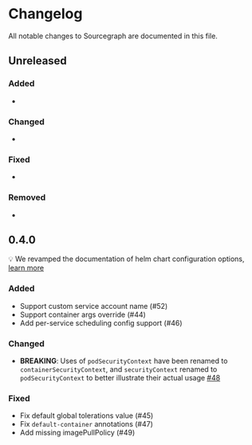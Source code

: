 <!-- README:
Use `**BREAKING**:` to denote a breaking change
-->

# Changelog

All notable changes to Sourcegraph are documented in this file.

<!-- START CHANGELOG -->

## Unreleased

### Added

- 

### Changed

- 

### Fixed

-

### Removed

-

## 0.4.0

:bulb: We revamped the documentation of helm chart configuration options, [learn more](https://github.com/sourcegraph/deploy-sourcegraph-helm/tree/main/charts/sourcegraph#configuration-options)

### Added

- Support custom service account name (#52)
- Support container args override (#44)
- Add per-service scheduling config support (#46)

### Changed

- **BREAKING**: Uses of `podSecurityContext` have been renamed to `containerSecurityContext`, and `securityContext` renamed to `podSecurityContext` to better illustrate their actual usage [#48](https://github.com/sourcegraph/deploy-sourcegraph-helm/pull/48)

### Fixed

- Fix default global tolerations value (#45)
- Fix `default-container` annotations (#47)
- Add missing imagePullPolicy (#49)
